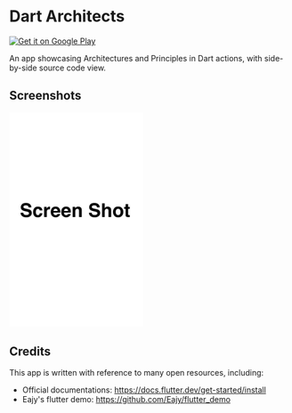 # Dart Architects 

<a href='https://play.google.com/store/apps/'>
  <img alt='Get it on Google Play' src='https://play.google.com/intl/en_us/badges/images/generic/en_badge_web_generic.png' width='200'/>
</a>

An app showcasing Architectures and Principles in Dart actions, with side-by-side source code view.

## Screenshots

<img src="screenshots/Screenshot01.png" width="240px" />

## Credits

This app is written with reference to many open resources, including:

* Official documentations: https://docs.flutter.dev/get-started/install
* Eajy's flutter demo: https://github.com/Eajy/flutter_demo

